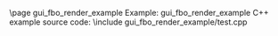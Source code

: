 \page gui_fbo_render_example Example: gui_fbo_render_example
C++ example source code:
\include gui_fbo_render_example/test.cpp

